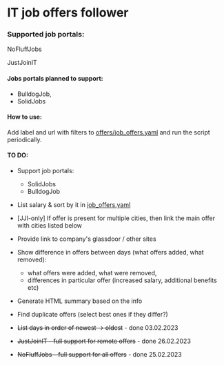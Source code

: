 # IT job offers follower

### Supported job portals:

NoFluffJobs

JustJoinIT

#### Jobs portals planned to support:

- BulldogJob,
- SolidJobs

#### How to use:

Add label and url with filters to [offers/job_offers.yaml](offers/job_offers.yaml) and run the script periodically.

#### TO DO:

- Support job portals:

  - SolidJobs
  - BulldogJob
- List salary & sort by it in [job_offers.yaml](offers/job_offers.yaml)
- [JJI-only] If offer is present for multiple cities, then link the main offer with cities listed below
- Provide link to company's glassdoor / other sites
- Show difference in offers between days (what offers added, what removed):

  - what offers were added, what were removed,
  - differences in particular offer (increased salary, additional benefits etc)
- Generate HTML summary based on the info
- Find duplicate offers (select best ones if they differ?)


- ~~List days in order of newest -> oldest~~ - done 03.02.2023
- ~~JustJoinIT - full support for remote offers~~ - done 26.02.2023
- ~~NoFluffJobs - full support for all offers~~ - done 25.02.2023
